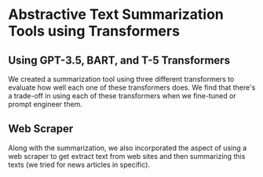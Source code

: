 # Abstractive Text Summarization Tools using Transformers

## Using GPT-3.5, BART, and T-5 Transformers

We created a summarization tool using three different transformers to evaluate how well each one of these transformers does. We find that there's a trade-off in using each of these transformers when we fine-tuned or prompt engineer them.

## Web Scraper

Along with the summarization, we also incorporated the aspect of using a web scraper to get extract text from web sites and then summarizing this texts (we tried for news articles in specific).